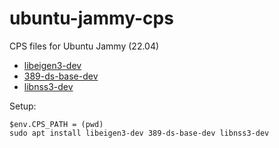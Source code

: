 # ubuntu-jammy-cps
CPS files for Ubuntu Jammy (22.04)

- [libeigen3-dev](https://packages.ubuntu.com/jammy/libeigen3-dev)
- [389-ds-base-dev](https://packages.ubuntu.com/jammy/libdevel/389-ds-base-dev)
- [libnss3-dev](https://packages.ubuntu.com/jammy/libnss3-dev)

Setup:
```nushell
$env.CPS_PATH = (pwd) 
sudo apt install libeigen3-dev 389-ds-base-dev libnss3-dev 
```